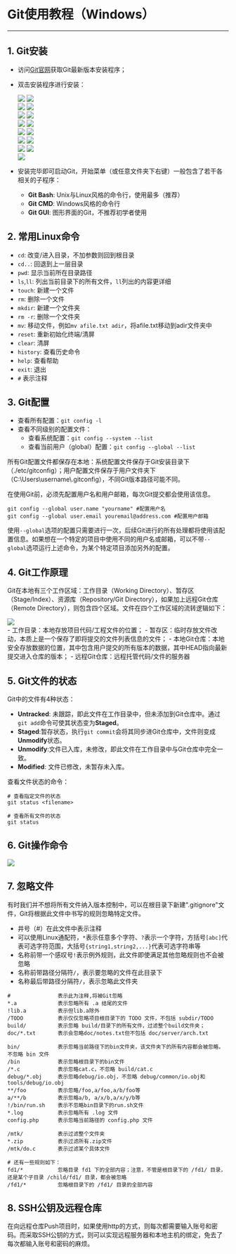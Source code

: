 # Git使用教程（Windows）

---

## 1. Git安装

- 访问[Git官网](https://git-scm.com/)获取Git最新版本安装程序；

- 双击安装程序进行安装：

  <div>
      <img src=imgs/gitinstall-1.png>
      <img src=imgs/gitinstall-2.png>
  </div>
  
  <div>
      <img src=imgs/gitinstall-3.png>
      <img src=imgs/gitinstall-4.png>
  </div>
  
  <div>
      <img src=imgs/gitinstall-5.png>
      <img src=imgs/gitinstall-6.png>
  </div>
  
  <div>
      <img src=imgs/gitinstall-7.png>
      <img src=imgs/gitinstall-8.png>
  </div>
  
  <div>
      <img src=imgs/gitinstall-9.png>
      <img src=imgs/gitinstall-10.png>
  </div>
  
  <div>
      <img src=imgs/gitinstall-11.png>
      <img src=imgs/gitinstall-12.png>
  </div>
  
  <div>
      <img src=imgs/gitinstall-13.png>
      <img src=imgs/gitinstall-14.png>
  </div>
  
  <div>
      <img src=imgs/gitinstall-15.png>
  </div>

- 安装完毕即可启动Git，开始菜单（或任意文件夹下右键）一般包含了若干各相关的子程序：
  - **Git Bash**: Unix与Linux风格的命令行，使用最多（推荐）
  - **Git CMD**: Windows风格的命令行
  - **Git GUI**: 图形界面的Git，不推荐初学者使用

## 2. 常用Linux命令

- `cd`: 改变/进入目录，不加参数则回到根目录
- `cd..`: 回退到上一层目录
- `pwd`: 显示当前所在目录路径
- `ls`,`ll`: 列出当前目录下的所有文件，`ll`列出的内容更详细
- `touch`: 新建一个文件
- `rm`: 删除一个文件
- `mkdir`: 新建一个文件夹
- `rm -r`: 删除一个文件夹
- `mv`: 移动文件，例如`mv afile.txt adir`，将afile.txt移动到adir文件夹中
- `reset`: 重新初始化终端/清屏
- `clear`: 清屏
- `history`: 查看历史命令
- `help`: 查看帮助
- `exit`: 退出
- `#` 表示注释

## 3. Git配置

- 查看所有配置：`git config -l`
- 查看不同级别的配置文件：
  - 查看系统配置：`git config --system --list`
  - 查看当前用户（global）配置：`git config --global --list`



所有Git配置文件都保存在本地：系统配置文件保存于Git安装目录下（./etc/gitconfig）；用户配置文件保存于用户文件夹下（C:\Users\username\\.gitconfig），不同Git版本路径可能不同。

在使用Git前，必须先配置用户名和用户邮箱，每次Git提交都会使用该信息。

```Git
git config --global user.name "yourname" #配置用户名
git config --global user.email youremail@address.com #配置用户邮箱
```

使用`--global`选项的配置只需要进行一次，后续Git进行的所有处理都将使用该配置信息。如果想在一个特定的项目中使用不同的用户名或邮箱，可以不带`--global`选项运行上述命令，为某个特定项目添加另外的配置。

## 4. Git工作原理

Git在本地有三个工作区域：工作目录（Working Directory）、暂存区（Stage/Index）、资源库（Repository/Git Directory），如果加上远程Git仓库（Remote Directory），则包含四个区域。文件在四个工作区域的流转逻辑如下：

<div>
    <img src=imgs/gitconcept.png>
</div>
- 工作目录：本地存放项目代码/工程文件的位置；
- 暂存区：临时存放文件改动，本质上是一个保存了即将提交的文件列表信息的文件；
- 本地Git仓库：本地安全存放数据的位置，其中包含用户提交的所有版本的数据，其中HEAD指向最新提交进入仓库的版本；
- 远程Git仓库：远程托管代码/文件的服务器

## 5. Git文件的状态

Git中的文件有4种状态：

- **Untracked**: 未跟踪，即此文件在工作目录中，但未添加到Git仓库中。通过`git add`命令可使其状态变为**Staged**。
- **Staged**:暂存状态，执行`git commit`会将其同步进Git仓库中，文件则变成**Unmodify**状态。 
- **Unmodify**:文件已入库，未修改，即此文件在工作目录中与Git仓库中完全一致。
- **Modified**: 文件已修改，未暂存未入库。

查看文件状态的命令：

```Git
# 查看指定文件的状态
git status <filename>

# 查看所有文件的状态
git status
```

## 6. Git操作命令

<div>
    <img src=imgs/gitcommands.jpg>
</div>

## 7. 忽略文件

有时我们并不想将所有文件纳入版本控制中，可以在根目录下新建".gitignore"文件，Git将根据此文件中书写的规则忽略特定文件。

- 井号（#）在此文件中表示注释
- 可以使用Linux通配符，`*`表示任意多个字符、`?`表示一个字符，方括号`[abc]`代表可选字符范围，大括号`{string1,string2,...}`代表可选字符串等
- 名称前带一个感叹号`!`表示例外规则，此文件即使满足其他忽略规则也不会被忽略
- 名称前带路径分隔符`/`，表示要忽略的文件在此目录下
- 名称最后带路径分隔符`/`，表示忽略此文件夹

```Git
#               表示此为注释,将被Git忽略
*.a             表示忽略所有 .a 结尾的文件
!lib.a          表示但lib.a除外
/TODO           表示仅仅忽略项目根目录下的 TODO 文件，不包括 subdir/TODO
build/          表示忽略 build/目录下的所有文件，过滤整个build文件夹；
doc/*.txt       表示会忽略doc/notes.txt但不包括 doc/server/arch.txt
 
bin/            表示忽略当前路径下的bin文件夹，该文件夹下的所有内容都会被忽略，不忽略 bin 文件
/bin            表示忽略根目录下的bin文件
/*.c            表示忽略cat.c，不忽略 build/cat.c
debug/*.obj     表示忽略debug/io.obj，不忽略 debug/common/io.obj和tools/debug/io.obj
**/foo          表示忽略/foo,a/foo,a/b/foo等
a/**/b          表示忽略a/b, a/x/b,a/x/y/b等
!/bin/run.sh    表示不忽略bin目录下的run.sh文件
*.log           表示忽略所有 .log 文件
config.php      表示忽略当前路径的 config.php 文件
 
/mtk/           表示过滤整个文件夹
*.zip           表示过滤所有.zip文件
/mtk/do.c       表示过滤某个具体文件
 
# 还有一些规则如下：
fd1/*           忽略目录 fd1 下的全部内容；注意，不管是根目录下的 /fd1/ 目录，还是某个子目录 /child/fd1/ 目录，都会被忽略
/fd1/*          忽略根目录下的 /fd1/ 目录的全部内容
```

## 8. SSH公钥及远程仓库

在向远程仓库Push项目时，如果使用http的方式，则每次都需要输入账号和密码。而采取SSH公钥的方式，则可以实现远程服务器和本地主机的绑定，免去了每次都输入账号和密码的麻烦。